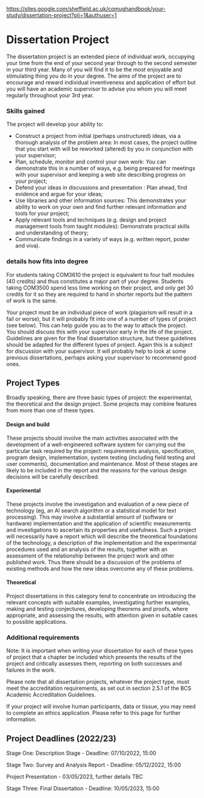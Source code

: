 https://sites.google.com/sheffield.ac.uk/comughandbook/your-study/dissertation-project?pli=1&authuser=1


# Dissertation Project
The dissertation project is an extended piece of individual work, occupying your time from the end of your second year through to the second semester in your third year. Many of you will find it to be the most enjoyable and stimulating thing you do in your degree. The aims of the project are to encourage and reward individual inventiveness and application of effort but you will have an academic supervisor to advise you whom you will meet regularly throughout your 3rd year.

### Skills gained
The project will develop your ability to:
- Construct a project from initial (perhaps unstructured) ideas, via a thorough analysis of the problem area: In most cases, the project outline that you start with will be reworked (altered) by you in conjunction with your supervisor;
- Plan, schedule, monitor and control your own work: You can demonstrate this in a number of ways, e.g. being prepared for meetings with your supervisor and keeping a web site describing progress on your project;
- Defend your ideas in discussions and presentation : Plan ahead, find evidence and argue for your ideas;
- Use libraries and other information sources: This demonstrates your ability to work on your own and find further relevant information and tools for your project;
- Apply relevant tools and techniques (e.g. design and project management tools from taught modules): Demonstrate practical skills and understanding of theory; 
- Communicate findings in a variety of ways (e.g. written report, poster and viva).

### details how fits into degree
For students taking COM3610 the project is equivalent to four half modules (40 credits) and thus constitutes a major part of your degree. Students taking COM3500 spend less time working on their project, and only get 30 credits for it so they are required to hand in shorter reports but the pattern of work is the same.

Your project must be an individual piece of work (plagiarism will result in a fail or worse), but it will probably fit into one of a number of types of project (see below). This can help guide you as to the way to attack the project. You should discuss this with your supervisor early in the life of the project. Guidelines are given for the final dissertation structure, but these guidelines should be adapted for the different types of project. Again this is a subject for discussion with your supervisor. It will probably help to look at some previous dissertations, perhaps asking your supervisor to recommend good ones.

## Project Types
Broadly speaking, there are three basic types of project: the experimental, the theoretical and the design project. Some projects may combine features from more than one of these types. 

#### Design and build
 These projects should involve the main activities associated with the development of a well-engineered software system for carrying out the particular task required by the project: requirements analysis, specification, program design, implementation, system testing (including field testing and user comments), documentation and maintenance. Most of these stages are likely to be included in the report and the reasons for the various design decisions will be carefully described.

#### Experimental
 These projects involve the investigation and evaluation of a new piece of technology (eg, an AI search algorithm or a statistical model for text processing). This may involve a substantial amount of (software or hardware) implementation and the application of scientific measurements and investigations to ascertain its properties and usefulness. Such a project will necessarily have a report which will describe the theoretical foundations of the technology, a description of the implementation and the experimental procedures used and an analysis of the results, together with an assessment of the relationship between the project work and other published work. Thus there should be a discussion of the problems of existing methods and how the new ideas overcome any of these problems.

#### Theoretical
Project dissertations in this category tend to concentrate on introducing the relevant concepts with suitable examples, investigating further examples, making and testing conjectures, developing theorems and proofs, where appropriate, and assessing the results, with attention given in suitable cases to possible applications.


### Additional requirements
Note: It is important when writing your dissertation for each of these types of project that a chapter be included which presents the results of the project and critically assesses them, reporting on both successes and failures in the work.

Please note that all dissertation projects, whatever the project type, must meet the accreditation requirements, as set out in section 2.5.1 of the BCS Academic Accreditation Guidelines. 

If your project will involve human participants, data or tissue, you may need to complete an ethics application. Please refer to this page for further information.



## Project Deadlines (2022/23)
Stage One: Description Stage - Deadline: 07/10/2022, 15:00

Stage Two: Survey and Analysis Report - Deadline: 05/12/2022, 15:00

Project Presentation - 03/05/2023, further details TBC

Stage Three: Final Dissertation  - Deadline: 10/05/2023, 15:00

